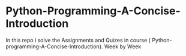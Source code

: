 # Python-Programming-A-Concise-Introduction


In this repo i solve the Assignments and Quizes in course ( Python-programming-A-Concise-Introduction). Week by Week
